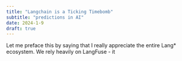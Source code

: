 ```yaml
---
title: "Langchain is a Ticking Timebomb"
subtitle: "predictions in AI"
date: 2024-1-9
draft: true
---
```


Let me preface this by saying that I really appreciate the entire Lang* ecosystem. We rely heavily on LangFuse - it
<!--stackedit_data:
eyJoaXN0b3J5IjpbLTEzMTk3ODY3MDBdfQ==
-->